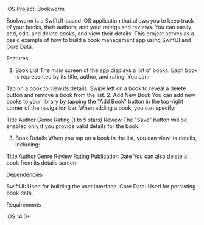 iOS Project: Bookworm

Bookworm is a SwiftUI-based iOS application that allows you to keep track of your books, their authors, and your ratings and reviews. You can easily add, edit, and delete books, and view their details. This project serves as a basic example of how to build a book management app using SwiftUI and Core Data.


Features

1. Book List
The main screen of the app displays a list of books. Each book is represented by its title, author, and rating. You can:

Tap on a book to view its details.
Swipe left on a book to reveal a delete button and remove a book from the list.
2. Add New Book
You can add new books to your library by tapping the "Add Book" button in the top-right corner of the navigation bar. When adding a book, you can specify:

Title
Author
Genre
Rating (1 to 5 stars)
Review
The "Save" button will be enabled only if you provide valid details for the book.

3. Book Details
When you tap on a book in the list, you can view its details, including:

Title
Author
Genre
Review
Rating
Publication Date
You can also delete a book from its details screen.

Dependencies

SwiftUI: Used for building the user interface.
Core Data: Used for persisting book data.

Requirements

iOS 14.0+
